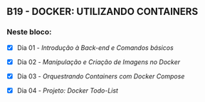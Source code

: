 ## B19 - DOCKER: UTILIZANDO CONTAINERS

### Neste bloco:

- [X] Dia 01 - _Introdução à Back-end e Comandos básicos_

- [X] Dia 02 - _Manipulação e Criação de Imagens no Docker_

- [X] Dia 03 - _Orquestrando Containers com Docker Compose_

- [X] Dia 04 - _Projeto: Docker Todo-List_
